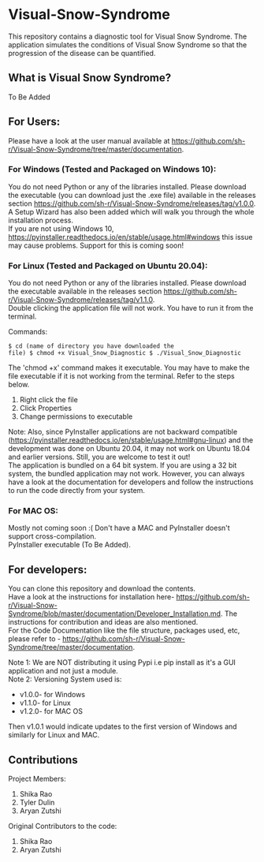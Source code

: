 # Visual-Snow-Syndrome

This repository contains a diagnostic tool for Visual Snow Syndrome. The application simulates the conditions of Visual Snow Syndrome so that the progression of the disease can be quantified.

## What is Visual Snow Syndrome? <br/>
To Be Added

## For Users:<br/>
Please have a look at the user manual available at https://github.com/sh-r/Visual-Snow-Syndrome/tree/master/documentation.

### For Windows (Tested and Packaged on Windows 10):<br/>
You do not need Python or any of the libraries installed. Please download the executable (you can download just the .exe file) available in the releases section https://github.com/sh-r/Visual-Snow-Syndrome/releases/tag/v1.0.0. A Setup Wizard has also been added which will walk you through the whole installation process. <br/>
If you are not using Windows 10, https://pyinstaller.readthedocs.io/en/stable/usage.html#windows this issue may cause problems. Support for this is coming soon!

### For Linux (Tested and Packaged on Ubuntu 20.04):<br/>
You do not need Python or any of the libraries installed. Please download the executable available in the releases section https://github.com/sh-r/Visual-Snow-Syndrome/releases/tag/v1.1.0. <br/>
Double clicking the application file will not work. You have to run it from the terminal.<br/>

Commands:<pre><code>$ cd (name of directory you have downloaded the file)
$ chmod +x Visual_Snow_Diagnostic
$ ./Visual_Snow_Diagnostic
</code></pre>

The 'chmod +x' command makes it executable. You may have to make the file executable if it is not working from the terminal. Refer to the steps below.
1. Right click the file 
2. Click Properties 
3. Change permissions to executable

Note:
Also, since PyInstaller applications are not backward compatible (https://pyinstaller.readthedocs.io/en/stable/usage.html#gnu-linux) and the development was done on Ubuntu   20.04, it may not work on Ubuntu 18.04 and earlier versions. Still, you are welcome to test it out! <br/>
The application is bundled on a 64 bit system. If you are using a 32 bit system, the bundled application may not work. However, you can always have a look at the documentation for developers and follow the instructions to run the code directly from your system.


### For MAC OS:<br/>
Mostly not coming soon :( Don't have a MAC and PyInstaller doesn't support cross-compilation. <br/>
PyInstaller executable (To Be Added).

## For developers:<br/>
You can clone this repository and download the contents.<br/> 
Have a look at the instructions for installation here- https://github.com/sh-r/Visual-Snow-Syndrome/blob/master/documentation/Developer_Installation.md. The instructions for contribution and ideas are also mentioned. <br/>
For the Code Documentation like the file structure, packages used, etc, please refer to - https://github.com/sh-r/Visual-Snow-Syndrome/tree/master/documentation.

Note 1: We are NOT distributing it using Pypi i.e pip install as it's a GUI application and not just a module. <br/>
Note 2: Versioning System used is:
- v1.0.0- for Windows
- v1.1.0- for Linux
- v1.2.0- for MAC OS <br/>

Then v1.0.1 would indicate updates to the first version of Windows and similarly for Linux and MAC.

## Contributions<br/>
Project Members:
1. Shika Rao
2. Tyler Dulin
3. Aryan Zutshi

Original Contributors to the code:
1. Shika Rao
2. Aryan Zutshi
